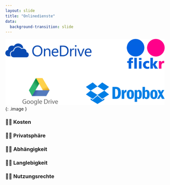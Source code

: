 ```yaml
---
layout: slide
title: "Onlinedienste"
data:
  background-transition: slide
--- 
```



<section markdown="1">

![](assets/images/clouds.png){: .image }

</section>




<section markdown="1">

### 👎🏽 Kosten
### 👎🏽 Privatsphäre
### 👎🏽 Abhängigkeit
### 👎🏽 Langlebigkeit
### 👎🏽 Nutzungsrechte


</section>

